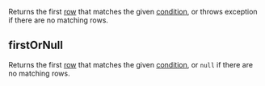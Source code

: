 [//]: # (title: first)

Returns the first [row](DataRow.md) that matches the given [condition](DataRow.md#row-conditions),
or throws exception if there are no matching rows.

## firstOrNull

Returns the first [row](DataRow.md) that matches the given [condition](DataRow.md#row-conditions),
or `null` if there are no matching rows.
